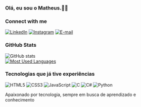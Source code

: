 ### Olá, eu sou o Matheus.🤙🏼

<h3>Connect with me</h3>

[![LinkedIn](https://img.shields.io/badge/LinkedIn-0077B5?style=for-the-badge&logo=linkedin&logoColor=white)](https://www.linkedin.com/in/www.linkedin.com/in/matheus-calasãs-a5366b315/)
[![Instagram](https://img.shields.io/badge/-Instagram-%23E4405F?style=for-the-badge&logo=instagram&logoColor=white)](https://www.instagram.com/mthx.calasas/)
[![E-mail](https://img.shields.io/badge/-Email-000?style=for-the-badge&logo=microsoft-outlook&logoColor=007BFF)](mailto:matheuscalasas2004@hotmail.com)

<h3>GitHub Stats</h3>

<img src="https://github-readme-stats-git-masterrstaa-rickstaa.vercel.app/api?username=matheuscalasas1&hide_title=true&show_icons=true&include_all_commits=false&count_private=true&line_height=25&hide=issues&bg_color=000&title_color=FF00F6&text_color=FFF&border_radius=3&border_color=36123c&icon_color=FF00F6&theme=jolly" alt="GitHub stats">
<a href="https://github.com/matheuscalasas1/github-readme-stats">
<br>



   <a href="https://github.com/matheuscalasas1/github-readme-stats">
    <img src="https://github-readme-stats-git-masterrstaa-rickstaa.vercel.app/api/top-langs/?username=matheuscalasas1&line_height=10&card_width=290&layout=compact&hide_title=false&count_private=true&langs_count=4&show_icons=true&title_color=FF00F6&hide=html,scss,less&bg_color=000&text_color=8B8B8B&border_radius=3&border_color=561760&count_private=true" alt="Most Used Languages">
</a>
</div>

   



### Tecnologias que já tive experiências

![HTML5](https://img.shields.io/badge/HTML5-E34F26?style=for-the-badge&logo=html5&logoColor=white)
![CSS3](https://img.shields.io/badge/CSS3-1572B6?style=for-the-badge&logo=css3&logoColor=white)
![JavaScript](https://img.shields.io/badge/JavaScript-F7DF1E?style=for-the-badge&logo=javascript&logoColor=black)
![C](https://img.shields.io/badge/C-00599C?style=for-the-badge&logo=c&logoColor=white)
![C#](https://img.shields.io/badge/C%23-239120?style=for-the-badge&logo=c-sharp&logoColor=white)
![Python](https://img.shields.io/badge/python-3670A0?style=for-the-badge&logo=python&logoColor=ffdd54)

Apaixonado por tecnologia, sempre em busca de aprendizado e conhecimento



